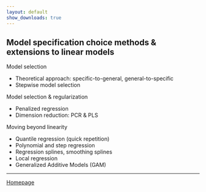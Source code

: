 ```yaml
---
layout: default
show_downloads: true
---
```



## Model specification choice methods & extensions to linear models

Model selection  
+ Theoretical approach: specific-to-general, general-to-specific
+ Stepwise model selection

Model selection & regularization  
+ Penalized regression
+ Dimension reduction: PCR & PLS

Moving beyond linearity  
+ Quantile regression (quick repetition)  
+ Polynomial and step regression  
+ Regression splines, smoothing splines    
+ Local regression    
+ Generalized Additive Models (GAM)  


--- 

[Homepage](https://formanektomas.github.io/4EK417/)
